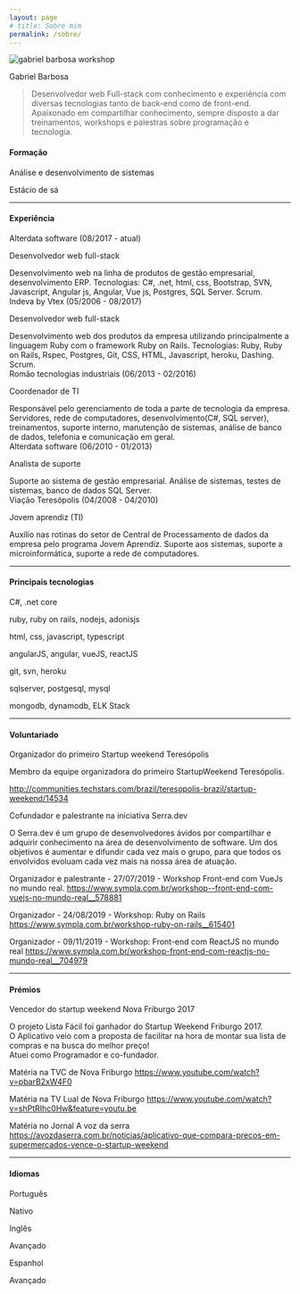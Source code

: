 ```yaml
---
layout: page
# title: Sobre mim
permalink: /sobre/
---
```

<img class="card-img-top" src="https://i.ibb.co/GVxXMN8/bg.jpg" alt="gabriel barbosa workshop">

<p class="page-heading-h1">Gabriel Barbosa</p>

> Desenvolvedor web Full-stack com conhecimento e experiência com diversas tecnologias tanto de back-end como de front-end. Apaixonado em compartilhar conhecimento, sempre disposto a dar treinamentos, workshops e palestras sobre programação e tecnologia. 


<h4 class="page-heading text-left">
Formação
</h4>
<div class="cv-home-div pl-1 mb-3">
    <p class="post-link mb-0">
        Análise e desenvolvimento de sistemas
    </p>
    <span class="post-meta pr-2 ">Estácio de sá</span>
    </div>
<hr>

<h4 class="page-heading text-left">
Experiência
</h4>
<div class="cv-home-div pl-1 mb-3">
    <span class="post-meta pr-2">Alterdata software (08/2017 - atual)</span>
    <p class="post-link mb-0">
        Desenvolvedor web full-stack
    </p>
    <span  class="post-meta pr-2">
        Desenvolvimento web na linha de produtos de gestão empresarial, desenvolvimento ERP.
Tecnologias: C#, .net, html, css, Bootstrap, SVN, Javascript, Angular js, Angular, Vue js, Postgres, SQL Server. Scrum.
    </span>
</div>
<div class="cv-home-div pl-1 mb-3">
    <span class="post-meta pr-2">Indeva by Vtex (05/2006 - 08/2017)</span>
    <p class="post-link mb-0">
        Desenvolvedor web full-stack
    </p>
    <span class="post-meta pr-2">
    Desenvolvimento web dos produtos da empresa utilizando principalmente a linguagem Ruby com o framework Ruby on Rails.
Tecnologias: Ruby, Ruby on Rails, Rspec, Postgres, Git, CSS, HTML, Javascript, heroku, Dashing. Scrum.
    </span>
</div>
<div class="cv-home-div pl-1 mb-3">
    <span class="post-meta pr-2">Romão tecnologias industriais (06/2013 - 02/2016)</span>
    <p class="post-link mb-0">
        Coordenador de TI
    </p>
    <span class="post-meta pr-2">
    Responsável pelo gerenciamento de toda a parte de tecnologia da empresa.
Servidores, rede de computadores, desenvolvimento(C#, SQL server), treinamentos, suporte interno, manutenção de sistemas, análise de banco de dados, telefonia e comunicação em geral.
    </span>
</div>
<div class="cv-home-div pl-1 mb-3">
    <span class="post-meta pr-2">Alterdata software (06/2010 - 01/2013)</span>
    <p class="post-link mb-0">
        Analista de suporte
    </p>
    <span class="post-meta pr-2">
    Suporte ao sistema de gestão empresarial.
Análise de sistemas, testes de sistemas, banco de dados SQL Server.
    </span>
</div>
<div class="cv-home-div pl-1 mb-3">
    <span class="post-meta pr-2">Viação Teresópolis (04/2008 - 04/2010)</span>
    <p class="post-link mb-0">
        Jovem aprendiz (TI)
    </p>
    <span class="post-meta pr-2">
    Auxílio nas rotinas do setor de Central de Processamento de dados da empresa pelo programa Jovem Aprendiz.
Suporte aos sistemas, suporte a microinformática, suporte a rede de computadores.
    </span>
</div>

<hr>
<h4 class="page-heading text-left">
    Principais tecnologias
</h4>
<div class="cv-home-div pl-1 mb-3">
    <p class="post-link mb-0">
        C#, .net core
    </p>
</div>
<div class="cv-home-div pl-1 mb-3">
    <p class="post-link mb-0">
        ruby, ruby on rails, nodejs, adonisjs
    </p>
</div>
<div class="cv-home-div pl-1 mb-3">
    <p class="post-link mb-0">
        html, css, javascript, typescript
    </p>
</div>
<div class="cv-home-div pl-1 mb-3">
    <p class="post-link mb-0">
        angularJS, angular, vueJS, reactJS
    </p>
</div>
<div class="cv-home-div pl-1 mb-3">
    <p class="post-link mb-0">
        git, svn, heroku
    </p>
</div>
<div class="cv-home-div pl-1 mb-3">
    <p class="post-link mb-0">
        sqlserver, postgesql, mysql
    </p>
</div>
<div class="cv-home-div pl-1 mb-3">
    <p class="post-link mb-0">
        mongodb, dynamodb, ELK Stack
    </p>
</div>

<hr>
<h4 class="page-heading text-left">
    Voluntariado
</h4>
<div class="cv-home-div pl-1 mb-3">
    <p class="post-link mb-0">
        Organizador do primeiro Startup weekend Teresópolis
    </p>
    <span class="post-meta pr-2">
    Membro da equipe organizadora do primeiro StartupWeekend Teresópolis. <br>

http://communities.techstars.com/brazil/teresopolis-brazil/startup-weekend/14534
    </span>
</div>
<div class="cv-home-div pl-1 mb-3">
    <p class="post-link mb-0">
        Cofundador e palestrante na iniciativa Serra.dev
    </p>
    <span class="post-meta pr-2">
    O Serra.dev é um grupo de desenvolvedores ávidos por compartilhar e adquirir conhecimento na área de desenvolvimento de software. Um dos objetivos é aumentar e difundir cada vez mais o grupo, para que todos os envolvidos evoluam cada vez mais na nossa área de atuação. <br>

Organizador e palestrante - 27/07/2019 - Workshop Front-end com VueJs no mundo real.
https://www.sympla.com.br/workshop--front-end-com-vuejs-no-mundo-real__578881 <br>

Organizador - 24/08/2019 - Workshop: Ruby on Rails
https://www.sympla.com.br/workshop-ruby-on-rails__615401 <br>

Organizador - 09/11/2019 - Workshop: Front-end com ReactJS no mundo real
https://www.sympla.com.br/workshop-front-end-com-reactjs-no-mundo-real__704979 <br>
    </span>
</div>

<hr>
<h4 class="page-heading text-left">
    Prémios
</h4>
<div class="cv-home-div pl-1 mb-3">
    <p class="post-link mb-0">
        Vencedor do startup weekend Nova Friburgo 2017
    </p>
    <span class="post-meta pr-2">
    O projeto Lista Fácil foi ganhador do Startup Weekend Friburgo 2017. <br>
O Aplicativo veio com a proposta de facilitar na hora de montar sua lista de compras e na busca do melhor preço! <br>
Atuei como Programador e co-fundador. <br>

Matéria na TVC de Nova Friburgo
https://www.youtube.com/watch?v=pbarB2xW4F0 <br>

Matéria na TV Lual de Nova Friburgo
https://www.youtube.com/watch?v=shPtRIhc0Hw&feature=youtu.be <br>

Matéria no Jornal A voz da serra
https://avozdaserra.com.br/noticias/aplicativo-que-compara-precos-em-supermercados-vence-o-startup-weekend
    </span>
</div>

<hr>
<h4 class="page-heading text-left">
Idiomas
</h4>
<div class="cv-home-div pl-1 mb-3">
    <p class="post-link mb-0">
        Português
    </p>
    <span class="post-meta pr-2">Nativo</span>
</div>
<div class="cv-home-div pl-1 mb-3">
    <p class="post-link mb-0">
        Inglês
    </p>
    <span class="post-meta pr-2">Avançado</span>
</div>
<div class="cv-home-div pl-1 mb-3">
    <p class="post-link mb-0">
        Espanhol
    </p>
    <span class="post-meta pr-2">Avançado</span>
</div>